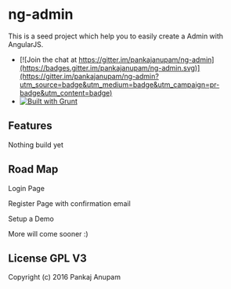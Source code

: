 ng-admin
========
This is a seed project which help you to easily create a Admin with AngularJS.

+ [![Join the chat at https://gitter.im/pankajanupam/ng-admin](https://badges.gitter.im/pankajanupam/ng-admin.svg)](https://gitter.im/pankajanupam/ng-admin?utm_source=badge&utm_medium=badge&utm_campaign=pr-badge&utm_content=badge)
+ [![Built with Grunt](https://cdn.gruntjs.com/builtwith.png)](http://gruntjs.com/)

## Features
Nothing build yet

## Road Map 

Login Page

Register Page with confirmation email

Setup a Demo

More will come sooner :)

## License GPL V3

Copyright (c) 2016 Pankaj Anupam